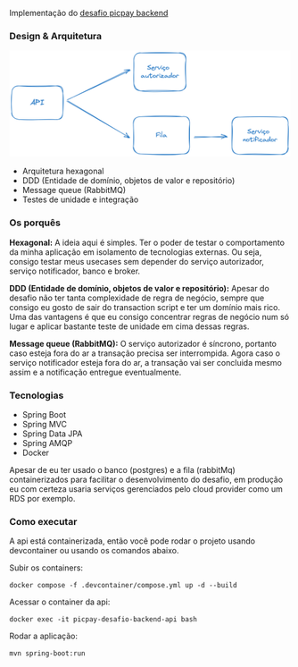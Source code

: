 Implementação do [desafio picpay backend](https://github.com/PicPay/picpay-desafio-backend)

### Design & Arquitetura
![alt text](.readme/flow.png "Flow")

- Arquitetura hexagonal
- DDD (Entidade de domínio, objetos de valor e repositório)
- Message queue (RabbitMQ)
- Testes de unidade e integração

### Os porquês
**Hexagonal:** A ideia aqui é simples. Ter o poder de testar o comportamento da minha aplicação em isolamento de tecnologias externas. Ou seja, consigo testar meus usecases sem depender do serviço autorizador, serviço notificador, banco e broker.

**DDD (Entidade de domínio, objetos de valor e repositório):** Apesar do desafio não ter tanta complexidade de regra de negócio, sempre que consigo eu gosto de sair do transaction script e ter um domínio mais rico. Uma das vantagens é que eu consigo concentrar regras de negócio num só lugar e aplicar bastante teste de unidade em cima dessas regras.

**Message queue (RabbitMQ):** O serviço autorizador é síncrono, portanto caso esteja fora do ar a transação precisa ser interrompida. 
Agora caso o serviço notificador esteja fora do ar, a transação vai ser concluida mesmo assim e a notificação entregue eventualmente.

### Tecnologias
- Spring Boot
- Spring MVC
- Spring Data JPA
- Spring AMQP
- Docker

Apesar de eu ter usado o banco (postgres) e a fila (rabbitMq) containerizados para facilitar o desenvolvimento do desafio, em produção eu com certeza usaria serviços gerenciados pelo cloud provider como um RDS por exemplo. 

### Como executar
A api está containerizada, então você pode rodar o projeto usando devcontainer ou usando os comandos abaixo.

Subir os containers:
```
docker compose -f .devcontainer/compose.yml up -d --build
```

Acessar o container da api:
```
docker exec -it picpay-desafio-backend-api bash
```

Rodar a aplicação:
```
mvn spring-boot:run
```